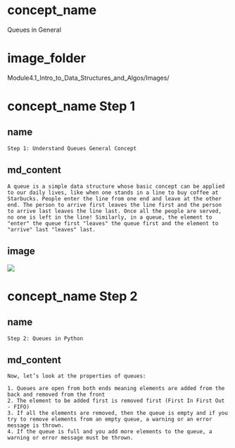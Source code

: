 <!--title={Queues}-->

<!--badges={Algorithms:20}-->

<!--concepts{Queue General}-->

# concept_name

Queues in General

# image_folder

Module4.1_Intro_to_Data_Structures_and_Algos/Images/

# concept_name Step 1

## name

```
Step 1: Understand Queues General Concept
```

## md_content

```
A queue is a simple data structure whose basic concept can be applied to our daily lives, like when one stands in a line to buy coffee at Starbucks. People enter the line from one end and leave at the other end. The person to arrive first leaves the line first and the person to arrive last leaves the line last. Once all the people are served, no one is left in the line! Similarly, in a queue, the element to "enter" the queue first "leaves" the queue first and the element to "arrive" last "leaves" last.
```

## image

<img src = "QueueStarbucksExample.png">

# concept_name Step 2

## name

```
Step 2: Queues in Python
```

## md_content

```
Now, let’s look at the properties of queues:

1. Queues are open from both ends meaning elements are added from the back and removed from the front
2. The element to be added first is removed first (First In First Out - FIFO)
3. If all the elements are removed, then the queue is empty and if you try to remove elements from an empty queue, a warning or an error message is thrown.
4. If the queue is full and you add more elements to the queue, a warning or error message must be thrown.
```

## 




